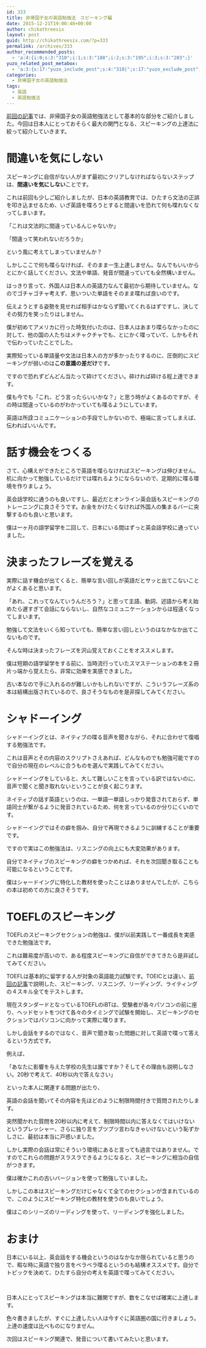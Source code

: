 ```yaml
---
id: 333
title: 非帰国子女の英語勉強法　スピーキング編
date: 2015-12-21T19:00:48+00:00
author: chikathreesix
layout: post
guid: http://chikathreesix.com/?p=333
permalink: /archives/333
author_recommended_posts:
  - 'a:4:{i:0;s:3:"310";i:1;s:3:"188";i:2;s:3:"195";i:3;s:3:"203";}'
yuzo_related_post_metabox:
  - 'a:3:{s:17:"yuzo_include_post";s:4:"310|";s:17:"yuzo_exclude_post";s:0:"";s:21:"yuzo_disabled_related";N;}'
categories:
  - 非帰国子女の英語勉強法
tags:
  - 英語
  - 英語勉強法
---
```

<div>
  <a href="http://chikathreesix.com/?p=310">前回の記事</a>では、非帰国子女の英語勉強法として基本的な部分をご紹介しました。今回は日本人にとっておそらく最大の関門となる、スピーキングの上達法に絞って紹介していきます。
</div>

<!--more-->

# 間違いを気にしない

スピーキングに自信がない人がまず最初にクリアしなければならないステップは、**間違いを気にしない**ことです。

これは前回も少しご紹介しましたが、日本の英語教育では、ひたすら文法の正誤を叩き込ませるため、いざ英語を喋ろうとすると間違いを恐れて何も喋れなくなってしまいます。

「これは文法的に間違っているんじゃないか」

「間違って笑われないだろうか」

という風に考えてしまっていませんか？

しかしここで何も喋らなければ、そのまま一生上達しません。なんでもいいからとにかく話してください。文法や単語、発音が間違っていても全然構いません。

はっきり言って、外国人は日本人の英語力なんて最初から期待していません。なのでゴチャゴチャ考えず、思いついた単語をそのまま喋れば良いのです。

伝えようとする姿勢を見せれば相手はかならず聞いてくれるはずですし、決してその努力を笑ったりはしません。

僕が初めてアメリカに行った時気付いたのは、日本人はあまり喋らなかったのに対して、他の国の人たちはメチャクチャでも、とにかく喋っていて、しかもそれで伝わっていたことでした。

実際知っている単語量や文法は日本人の方が多かったりするのに、圧倒的にスピーキングが弱いのは**この意識の差だけ**です。

ですので恐れずどんどん当たって砕けてください。砕ければ砕ける程上達できます。

僕も今でも「これ、どう言ったらいいかな？」と思う時がよくあるのですが、その時は間違っているのがわかっていても喋るようにしています。

英語は所詮コミュニケーションの手段でしかないので、極端に言ってしまえば、伝わればいいんです。

# 話す機会をつくる

さて、心構えができたところで英語を喋らなければスピーキングは伸びません。机に向かって勉強しているだけでは喋れるようにならないので、定期的に喋る環境を作りましょう。

英会話学校に通うのも良いですし、最近だとオンライン英会話もスピーキングのトレーニングに良さそうです。お金をかけたくなければ外国人の集まるバーに突撃するのも良いと思います。

僕は一ヶ月の語学留学を二回して、日本にいる間はずっと英会話学校に通っていました。

# 決まったフレーズを覚える

実際に話す機会が出てくると、簡単な言い回しが英語だとサッと出てこないことがよくあると思います。

「あれ、これってなんていうんだろう？」と思って主語、動詞、述語から考え始めたら遅すぎて会話にならないし、自然なコミュニケーションからは程遠くなってしまいます。

勉強して文法をいくら知っていても、簡単な言い回しというのはなかなか出てこないものです。

そんな時は決まったフレーズを沢山覚えておくことをオススメします。

僕は短期の語学留学をする前に、当時流行っていたスマステーションの本を２冊片っ端から覚えたら、非常に効果を実感できました。

<div>
</div>

古い本なので手に入れるのが難しいかもしれないですが、こういうフレーズ系の本は結構出版されているので、良さそうなものを是非探してみてください。

# シャドーイング

シャドーイングとは、ネイティブの喋る音声を聞きながら、それに合わせて復唱する勉強法です。

これは音声とその内容のスクリプトさえあれば、どんなものでも勉強可能ですので自分の現在のレベルに合うものを選んで実践してみてください。

シャドーイングをしていると、大して難しいことを言っている訳ではないのに、音声で聞くと聞き取れないということが良く起こります。

ネイティブの話す英語というのは、一単語一単語しっかり発音されておらず、単語同士が繋がるように発音されているため、何を言っているのか分りにくいのです。

シャドーイングではその癖を掴み、自分で再現できるように訓練することが重要です。

ですので実はこの勉強法は、リスニングの向上にも大変効果があります。

自分でネイティブのスピーキングの癖をつかめれば、それを次回聞き取ることも可能になるということです。

僕はシャードイングに特化した教材を使ったことはありませんでしたが、こちらの本は初めての方に良さそうです。



<div>
  <h1>
    TOEFLのスピーキング
  </h1>
  
  <p>
    TOEFLのスピーキングセクションの勉強は、僕が以前実践して一番成長を実感できた勉強法です。
  </p>
  
  <p>
    これは難易度が高いので、ある程度スピーキングに自信ができてきたら是非試してみてください。
  </p>
  
  <p>
    TOEFLは基本的に留学する人が対象の英語能力試験です。TOEICとは違い、<a href="http://chikathreesix.com/?p=297">前回の記事</a>で説明した、スピーキング、リスニング、リーディング、ライティングの４スキル全てをテストします。
  </p>
  
  <p>
    現在スタンダードとなっているTOEFLのiBTは、受験者が各々パソコンの前に座り、ヘッドセットをつけて各々のタイミングで試験を開始し、スピーキングのセクションではパソコンに向かって実際に喋ります。
  </p>
  
  <p>
    しかし会話をするのではなく、音声で聞き取った問題に対して英語で喋って答えるという方式です。
  </p>
  
  <p>
    例えば、
  </p>
  
  <p>
    「あなたに影響を与えた学校の先生は誰ですか？そしてその理由も説明しなさい。20秒で考えて、40秒以内で答えなさい」
  </p>
  
  <p>
    といった本人に関連する問題が出たり、
  </p>
  
  <p>
    英語の会話を聞いてその内容を先ほどのように制限時間付きで質問されたりします。
  </p>
  
  <p>
    突然聞かれた質問を20秒以内に考えて、制限時間以内に答えなくてはいけないというプレッシャー、さらに独り言をブツブツ言わなきゃいけないという恥ずかしさに、最初は本当に戸惑いました。
  </p>
  
  <p>
    しかし実際の会話は常にそういう環境にあると言っても過言ではありません。ですのでこれらの問題がスラスラできるようになると、スピーキングに相当の自信がつきます。
  </p>
  
  <p>
    僕は確かこれの古いバージョンを使って勉強していました。
  </p>
  
  <p>
  </p>
  
  <p>
    しかしこの本はスピーキングだけじゃなくて全てのセクションが含まれているので、このようにスピーキング特化の教材を使うのも良いでしょう。
  </p>
  
  <p>
  </p>
  
  <p>
    僕はこのシリーズのリーディングを使って、リーディングを強化しました。
  </p>
  
  <h1>
    おまけ
  </h1>
  
  <p>
    日本にいる以上、英会話をする機会というのはなかなか限られていると思うので、暇な時に英語で独り言をベラベラ喋るというのも結構オススメです。自分でトピックを決めて、ひたすら自分の考えを英語で喋ってみてください。
  </p>
  
  <p>
    &nbsp;
  </p>
  
  <p>
    日本人にとってスピーキングは本当に難関ですが、数をこなせば確実に上達します。
  </p>
  
  <p>
    色々書きましたが、すぐに上達したい人は今すぐに英語圏の国に行きましょう。上達の速度は比べものになりません。
  </p>
  
  <p>
    次回はスピーキング関連で、発音について書いてみたいと思います。
  </p>
</div>